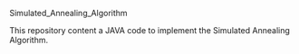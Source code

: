 Simulated_Annealing_Algorithm


This repository content a JAVA code to implement the Simulated Annealing Algorithm.


